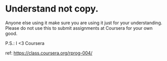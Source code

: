# Understand not copy.

Anyone else using it make sure you are using it just for your understanding.
Please do not use this to submit assignments at Coursera for your own good.

P.S.: I <3 Coursera

ref: https://class.coursera.org/rprog-004/
